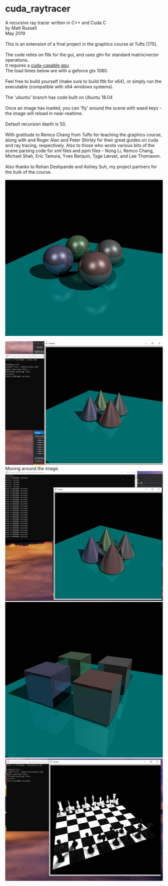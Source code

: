 # cuda_raytracer

A recursive ray tracer written in C++ and Cuda C\
by Matt Russell\
May 2019\
\
This is an extension of a final project in the graphics course at Tufts [175].\
\
The code relies on fltk for the gui, and uses glm for standard matrix/vector operations.\
It requires a [cuda-capable gpu](https://developer.nvidia.com/cuda-gpus)\
The load times below are with a geforce gtx 1080.\
\
Feel free to build yourself (make sure to build fltk for x64), or simply run the executable (compatible with x64 windows systems).\
\
The 'ubuntu' branch has code built on Ubuntu 18.04\
\
Once an image has loaded, you can 'fly' around the scene with wasd keys - the image will reload in near-realtime.\
\
Default recursion depth is 50.\
\
With gratitude to Remco Chang from Tufts for teaching the graphics course, along with and Roger Alan and Peter Shirley for their great guides on cuda and ray tracing, respectively. Also to those who wrote various bits of the scene parsing code for xml files and ppm files - Nong Li, Remco Chang, Michael Shah, Eric Tamura, Yves Berquin, Tyge Løvset, and Lee Thomason.\
\
Also thanks to Rohan Deshpande and Ashley Suh, my project partners for the bulk of the course.\
\
![spheres](./images/spheres.png)

![cones start](./images/cones_start.png)\
Moving around the image.\
![cones move](./images/cones_move.png)
![cubes](./images/cubes.png)
![chessboard](./images/chessboard.png)



